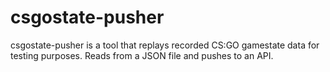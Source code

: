 # csgostate-pusher

csgostate-pusher is a tool that replays recorded CS:GO gamestate data for testing purposes.
Reads from a JSON file and pushes to an API.